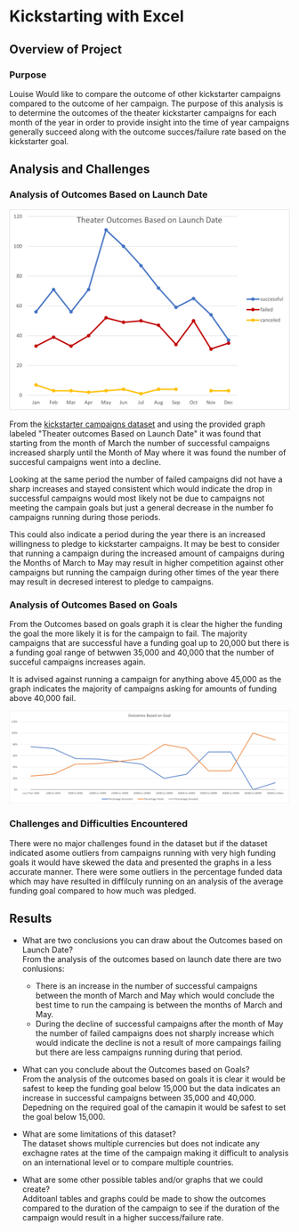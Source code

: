 # Kickstarting with Excel

## Overview of Project

### Purpose
Louise Would like to compare the outcome of other kickstarter campaigns compared to the outcome of her campaign.
The purpose of this analysis is to determine the outcomes of the theater kickstarter campaigns for each month of the year in order to provide insight into the time of year campaigns generally succeed 
along with the outcome succes/failure rate based on the kickstarter goal.

## Analysis and Challenges

### Analysis of Outcomes Based on Launch Date

![Theater_Outcomes_vs_Launch_Image](/resources/Theater_Outcomes_vs_Launch.png)

From the [kickstarter campaigns dataset](/Kickstarter_Challenge.xlsx) and using the provided graph labeled "Theater outcomes Based on Launch Date" it was found 
that starting from the month of March the number of successful campaigns increased sharply until the Month of May where 
it was found the number of succesful campaigns went into a decline.

Looking at the same period the number of failed campaigns did not have a sharp increases and stayed consistent 
which would indicate the drop in successful campaigns would most likely not be due to campaigns 
not meeting the campain goals but just a general decrease in the number fo campaigns running during those periods.

This could also indicate a period during the year there is an increased willingness to pledge to kickstarter campaigns.
It may be best to consider that running a campaign during the increased amount of campaigns during the Months of March to May may result in higher competition
against other campaigns but running the campaign during other times of the year there may result in decresed interest to pledge to campaigns.

### Analysis of Outcomes Based on Goals

From the Outcomes based on goals graph it is clear the higher the funding the goal the more likely it is for the campaign to fail.
The majority campaigns that are successful have a funding goal up to 20,000 but there is a funding goal range of betwwen 35,000 and 40,000
that the number of succeful campaigns increases again.

It is advised against running a campaign for anything above 45,000 as the graph indicates the majority of campaigns asking for amounts of funding above 40,000 fail.

![Outcomes_vs_Goals_Image](/resources/Outcomes_vs_Goals.png)

### Challenges and Difficulties Encountered

There were no major challenges found in the dataset but if the dataset indicated asome outliers from campaigns running with very high funding goals
it would have skewed the data and presented the graphs in a less accurate manner.
There were some outliers in the percentage funded data which may have resulted in diffilculy running on an analysis of the average funding goal 
compared to how much was pledged.

## Results

- What are two conclusions you can draw about the Outcomes based on Launch Date?<br/>
	From the analysis of the outcomes based on launch date there are two conlusions:
	- There is an increase in the number of successful campaigns between the month of March and May which would conclude the best time to run the campaing is between the months of March and May.
	- During the decline of successful campaigns after the month of May the number of failed campaigns does not sharply increase which would indicate the decline is not a result
	  of more campaings failing but there are less campaigns running during that period.

- What can you conclude about the Outcomes based on Goals?<br/>
	From the analysis of the outcomes based on goals it is clear it would be safest to keep the funding goal below 15,000 but the data indicates an increase in successful campaigns between 35,000 and 40,000.
	Depedning on the required goal of the camapin it would be safest to set the goal below 15,000.

- What are some limitations of this dataset?<br/>
	The dataset shows multiple currencies but does not indicate any exchagne rates at the time of the campaign making it difficult to analysis on an international level or to compare multiple countries.

- What are some other possible tables and/or graphs that we could create?<br/>
	Additoanl tables and graphs could be made to show the outcomes compared to the duration of the campaign to see if the duration of the campaign would result in a higher success/failure rate.

